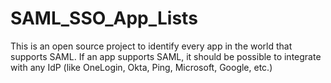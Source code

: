 # SAML_SSO_App_Lists
This is an open source project to identify every app in the world that supports SAML. If an app supports SAML, it should be possible to integrate with any IdP (like OneLogin, Okta, Ping, Microsoft, Google, etc.) 
